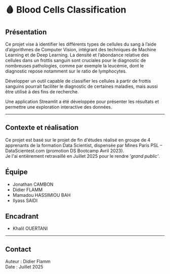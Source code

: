 # 🩸 Blood Cells Classification

## Présentation

Ce projet vise à identifier les différents types de cellules du sang à l’aide d’algorithmes de Computer Vision, intégrant des techniques de Machine Learning et de Deep Learning. La densité et l’abondance relative des cellules dans un frottis sanguin sont cruciales pour le diagnostic de nombreuses pathologies, comme par exemple la leucémie, dont le diagnostic repose notamment sur le ratio de lymphocytes.

Développer un outil capable de classifier les cellules à partir de frottis sanguins pourrait faciliter le diagnostic de certaines maladies, mais aussi être utilisé à des fins de recherche.

Une application Streamlit a été développée pour présenter les résultats et permettre une exploration interactive des données.

---

## Contexte et réalisation

Ce projet est basé sur le projet de fin d'études réalisé en groupe de 4 apprenants de la formation Data Scientist, dispensée par Mines Paris PSL – DataScientest.com (promotion DS Bootcamp Avril 2023).  
Je l'ai entièrement retravaillé en Juillet 2025 pour le rendre _'grand public'_.

## Équipe

- Jonathan CAMBON  
- Didier FLAMM  
- Mamadou HASSIMIOU BAH  
- Ilyass SAIDI  

## Encadrant

- Khalil OUERTANI

---

## Contact

Auteur : Didier Flamm  
Date   : Juillet 2025
